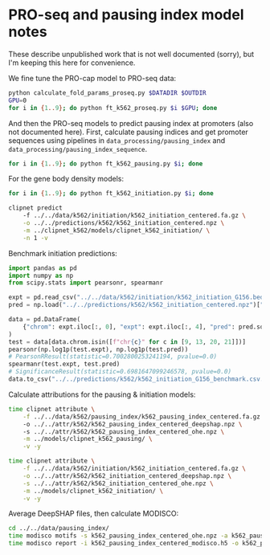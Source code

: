 # PRO-seq and pausing index model notes

These describe unpublished work that is not well documented (sorry), but I'm keeping this here for convenience.

We fine tune the PRO-cap model to PRO-seq data:

```bash
python calculate_fold_params_proseq.py $DATADIR $OUTDIR
GPU=0
for i in {1..9}; do python ft_k562_proseq.py $i $GPU; done
```

And then the PRO-seq models to predict pausing index at promoters (also not documented here). First, calculate pausing indices and get promoter sequences using pipelines in `data_processing/pausing_index` and `data_processing/pausing_index_sequence`.

```bash
for i in {1..9}; do python ft_k562_pausing.py $i; done
```

For the gene body density models:

```bash
for i in {1..9}; do python ft_k562_initiation.py $i; done
```

```bash
clipnet predict
    -f ../../data/k562/initiation/k562_initiation_centered.fa.gz \
    -o ../../predictions/k562/k562_initiation_centered.npz \
    -m ../clipnet_k562/models/clipnet_k562_initiation/ \
    -n 1 -v
```

Benchmark initiation predictions:

```python
import pandas as pd
import numpy as np
from scipy.stats import pearsonr, spearmanr

expt = pd.read_csv("../../data/k562/initiation/k562_initiation_G156.bed", sep="\t", header=None)
pred = np.load("../../predictions/k562/k562_initiation_centered.npz")["arr_0"]

data = pd.DataFrame(
    {"chrom": expt.iloc[:, 0], "expt": expt.iloc[:, 4], "pred": pred.squeeze()}
)
test = data[data.chrom.isin([f"chr{c}" for c in [9, 13, 20, 21]])]
pearsonr(np.log1p(test.expt), np.log1p(test.pred))
# PearsonRResult(statistic=0.7002800253241194, pvalue=0.0)
spearmanr(test.expt, test.pred)
# SignificanceResult(statistic=0.6981647099246578, pvalue=0.0)
data.to_csv("../../predictions/k562/k562_initiation_G156_benchmark.csv.gz")
```

Calculate attributions for the pausing & initiation models:

```bash
time clipnet attribute \
    -f ../../data/k562/pausing_index/k562_pausing_index_centered.fa.gz \ 
    -o ../../attr/k562/k562_pausing_index_centered_deepshap.npz \ 
    -s ../../attr/k562/k562_pausing_index_centered_ohe.npz \
    -m ../models/clipnet_k562_pausing/ \
    -v -y

time clipnet attribute \
    -f ../../data/k562/initiation/k562_initiation_centered.fa.gz \
    -o ../../attr/k562/k562_initiation_centered_deepshap.npz \
    -s ../../attr/k562/k562_initiation_centered_ohe.npz \
    -m ../models/clipnet_k562_initiation/ \
    -v -y
```

Average DeepSHAP files, then calculate MODISCO:

```bash
cd ../../data/pausing_index/
time modisco motifs -s k562_pausing_index_centered_ohe.npz -a k562_pausing_index_centered_deepshap.npz -n 1000000 -l 50 -v -o k562_pausing_index_centered_modisco.h5
time modisco report -i k562_pausing_index_centered_modisco.h5 -o k562_pausing_index_centered_modisco/ -m /home2/ayh8/data/JASPAR/JASPAR2022_CORE_vertebrates_non-redundant_pfms_meme.txt
```
